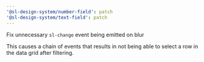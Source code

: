 ```yaml
---
'@sl-design-system/number-field': patch
'@sl-design-system/text-field': patch
---
```


Fix unnecessary `sl-change` event being emitted on blur

This causes a chain of events that results in not being able to select a row in the data grid after filtering.
